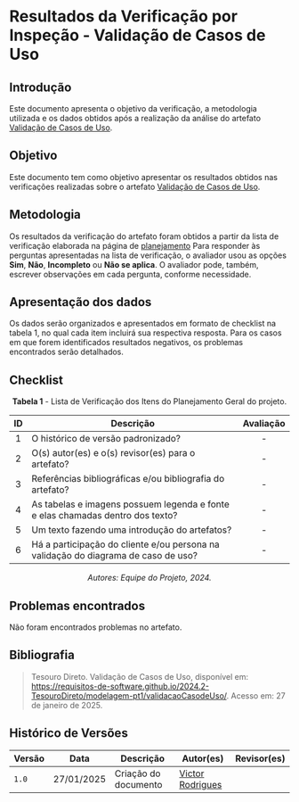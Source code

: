 # Resultados da Verificação por Inspeção - Validação de Casos de Uso

## Introdução

Este documento apresenta o objetivo da verificação, a metodologia utilizada e os dados obtidos após a realização da análise do artefato [Validação de Casos de Uso](../../../modelagem-pt1/validacaoCasodeUso.md).

## Objetivo

Este documento tem como objetivo apresentar os resultados obtidos nas verificações realizadas sobre o artefato [Validação de Casos de Uso](../../../modelagem-pt1/validacaoCasodeUso.md).

## Metodologia

Os resultados da verificação do artefato foram obtidos a partir da lista de verificação elaborada na página de [planejamento](../entrega2/planej2-e3.md) Para responder às perguntas apresentadas na lista de verificação, o avaliador usou as opções **Sim**, **Não**, **Incompleto** ou **Não se aplica**. O avaliador pode, também, escrever observações em cada pergunta, conforme necessidade.

## Apresentação dos dados

Os dados serão organizados e apresentados em formato de checklist na tabela 1, no qual cada item incluirá sua respectiva resposta. Para os casos em que forem identificados resultados negativos, os problemas encontrados serão detalhados.

## Checklist

<center>

**Tabela 1** - Lista de Verificação dos Itens do Planejamento Geral do projeto.

|        ID        | Descrição                                                                                                           | Avaliação  |
| :--------------: | ------------------------------------------------------------------------------------------------------------------- | :--------: | 
| 1 | O histórico de versão padronizado? | - |
| 2 | O(s) autor(es) e o(s) revisor(es) para o artefato? | - |
| 3 | Referências bibliográficas e/ou bibliografia do artefato? | - |
| 4 | As tabelas e imagens possuem legenda e fonte e elas chamadas dentro dos texto? | - |
| 5 | Um texto fazendo uma introdução do artefatos? | - |
| 6 | Há a participação do cliente e/ou persona na validação do diagrama de caso de uso? | - |

_Autores: Equipe do Projeto, 2024._

</center>

## Problemas encontrados

Não foram encontrados problemas no artefato.

## Bibliografia

> Tesouro Direto. Validação de Casos de Uso, disponível em: https://requisitos-de-software.github.io/2024.2-TesouroDireto/modelagem-pt1/validacaoCasodeUso/. Acesso em: 27 de janeiro de 2025.

## Histórico de Versões

| Versão  | Data | Descrição | Autor(es) | Revisor(es) |
| -------- | ------ | ------ | ---------- | ---------- |
| `1.0` | 27/01/2025 | Criação do documento  | [Victor Rodrigues](https://github.com/ViictorHugoo) |  |

